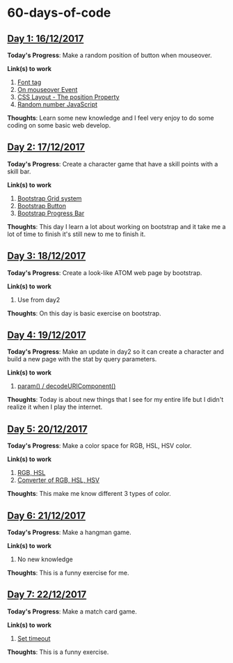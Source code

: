 # 60-days-of-code
## [Day 1: 16/12/2017](https://zepalz.github.io/60-days-of-code/day1/)
**Today's Progress**: Make a random position of button when mouseover.

**Link(s) to work**
1. [Font tag](https://www.w3schools.com/tags/tag_font.asp)
2. [On mouseover Event](https://www.w3schools.com/jsref/event_onmouseover.asp)
3. [CSS Layout - The position Property](https://www.w3schools.com/css/css_positioning.asp)
4. [Random number JavaScript](https://www.w3schools.com/js/js_random.asp)

**Thoughts**: Learn some new knowledge and I feel very enjoy to do some coding on some basic web develop.

## [Day 2: 17/12/2017](https://zepalz.github.io/60-days-of-code/day2/)
**Today's Progress**: Create a character game that have a skill points with a skill bar.

**Link(s) to work**
1. [Bootstrap Grid system](https://getbootstrap.com/docs/4.0/layout/grid/)
2. [Bootstrap Button](https://getbootstrap.com/docs/4.0/components/buttons/)
3. [Bootstrap Progress Bar](https://getbootstrap.com/docs/4.0/components/progress/#backgrounds)

**Thoughts**: This day I learn a lot about working on bootstrap and it take me a lot of time to finish it's still new to me to finish it.

## [Day 3: 18/12/2017](https://zepalz.github.io/60-days-of-code/day3/)
**Today's Progress**: Create a look-like ATOM web page by bootstrap.

**Link(s) to work**
1. Use from day2

**Thoughts**: On this day is basic exercise on bootstrap.

## [Day 4: 19/12/2017](https://zepalz.github.io/60-days-of-code/day4/)
**Today's Progress**: Make an update in day2 so it can create a character and build a new page with the stat by query parameters.

**Link(s) to work**
1. [param() / decodeURIComponent()](http://api.jquery.com/jquery.param/)

**Thoughts**: Today is about new things that I see for my entire life but I didn't realize it when I play the internet.

## [Day 5: 20/12/2017](https://zepalz.github.io/60-days-of-code/day5/)
**Today's Progress**: Make a color space for RGB, HSL, HSV color.

**Link(s) to work**
1. [RGB, HSL](http://visnup.github.io/hsl/)
2. [Converter of RGB, HSL, HSV](https://gist.github.com/mjackson/5311256)

**Thoughts**: This make me know different 3 types of color.

## [Day 6: 21/12/2017](https://zepalz.github.io/60-days-of-code/day6/)
**Today's Progress**: Make a hangman game.

**Link(s) to work**
1. No new knowledge

**Thoughts**: This is a funny exercise for me.

## [Day 7: 22/12/2017](https://zepalz.github.io/60-days-of-code/day7/)
**Today's Progress**: Make a match card game.

**Link(s) to work**
1. [Set timeout](https://www.w3schools.com/jsref/met_win_settimeout.asp)

**Thoughts**: This is a funny exercise.
